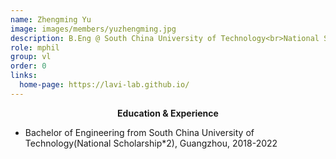 ```yaml
---
name: Zhengming Yu
image: images/members/yuzhengming.jpg
description: B.Eng @ South China University of Technology<br>National Scholarship * 2<br>M.Phil. student
role: mphil
group: vl
order: 0
links:
  home-page: https://lavi-lab.github.io/
---
```

**<center>Education & Experience</center>**
+ Bachelor of Engineering from South China University of Technology(National Scholarship*2), Guangzhou, 2018-2022

